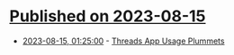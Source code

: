 # [Published on 2023-08-15](index.md)

* [2023-08-15, 01:25:00](https://tech.slashdot.org/story/23/08/14/2149224/threads-app-usage-plummets?utm_source=rss1.0mainlinkanon&utm_medium=feed) - [Threads App Usage Plummets](https://tech.slashdot.org/story/23/08/14/2149224/threads-app-usage-plummets?utm_source=rss1.0mainlinkanon&utm_medium=feed)
